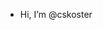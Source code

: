 - Hi, I’m @cskoster

<!---
cskoster/cskoster is a ✨ special ✨ repository because its `README.md` (this file) appears on your GitHub profile.
You can click the Preview link to take a look at your changes.
--->
